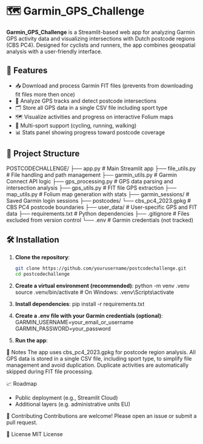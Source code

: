 # 🗺️ Garmin_GPS_Challenge

**Garmin_GPS_Challenge** is a Streamlit-based web app for analyzing Garmin GPS activity data and visualizing intersections with Dutch postcode regions (CBS PC4). Designed for cyclists and runners, the app combines geospatial analysis with a user-friendly interface.

## 🚀 Features

- 📥 Download and process Garmin FIT files (prevents from downloading fit files more then once)
- 🧭 Analyze GPS tracks and detect postcode intersections
- 🗂️ Store all GPS data in a single CSV file including sport type
- 🗺️ Visualize activities and progress on interactive Folium maps
- 🏃 Multi-sport support (cycling, running, walking)
- 📊 Stats panel showing progress toward postcode coverage

## 📁 Project Structure

POSTCODECHALLENGE/ 
├── app.py # Main Streamlit app 
├── file_utils.py # File handling and path management 
├── garmin_utils.py # Garmin Connect API logic 
├── gps_processing.py # GPS data parsing and intersection analysis 
├── gps_utils.py # FIT file GPS extraction 
├── map_utils.py # Folium map generation with stats 
├── garmin_sessions/ # Saved Garmin login sessions 
├── postcodes/ 
    └── cbs_pc4_2023.gpkg # CBS PC4 postcode boundaries 
├── user_data/ # User-specific GPS and FIT data 
├── requirements.txt # Python dependencies 
├── .gitignore # Files excluded from version control 
└── .env # Garmin credentials (not tracked)


## 🛠️ Installation

1. **Clone the repository**:
   ```bash
   git clone https://github.com/yourusername/postcodechallenge.git
   cd postcodechallenge

2. **Create a virtual environment (recommended)**:
python -m venv .venv
source .venv/bin/activate  # On Windows: .venv\Scripts\activate


3. **Install dependencies**:
pip install -r requirements.txt

4. **Create a .env file with your Garmin credentials (optional)**:
GARMIN_USERNAME=your_email_or_username
GARMIN_PASSWORD=your_password

5. **Run the app**:

📌 Notes
The app uses cbs_pc4_2023.gpkg for postcode region analysis.
All GPS data is stored in a single CSV file, including sport type, to simplify file management and avoid duplication.
Duplicate activities are automatically skipped during FIT file processing.

📈 Roadmap
 - Public deployment (e.g., Streamlit Cloud)
 - Additional layers (e.g. administrative units EU)
 
🤝 Contributing
Contributions are welcome! Please open an issue or submit a pull request.

📄 License
MIT License